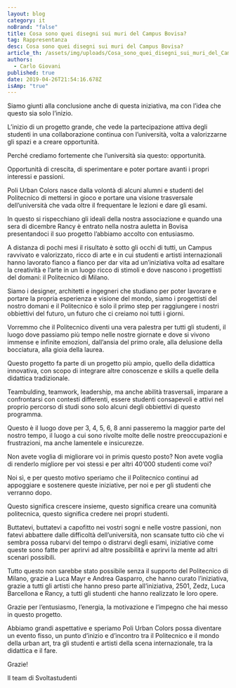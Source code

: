 ```yaml
---
layout: blog
category: it
noBrand: "false"
title: Cosa sono quei disegni sui muri del Campus Bovisa?
tag: Rappresentanza
desc: Cosa sono quei disegni sui muri del Campus Bovisa?
article_th: /assets/img/uploads/Cosa_sono_quei_disegni_sui_muri_del_Campus_Bovisa.jpg
authors:
  - Carlo Giovani
published: true
date: 2019-04-26T21:54:16.678Z
isAmp: "true"
---
```

Siamo giunti alla conclusione anche di questa iniziativa, ma con l’idea che questo sia solo l’inizio.

L’inizio di un progetto grande, che vede la partecipazione attiva degli studenti in una collaborazione continua con l’università, volta a valorizzarne gli spazi e a creare opportunità.

Perché crediamo fortemente che l’università sia questo: opportunità.

Opportunità di crescita, di sperimentare e poter portare avanti i propri interessi e passioni.

Poli Urban Colors nasce dalla volontà di alcuni alumni e studenti del Politecnico di mettersi in gioco e portare una visione trasversale dell’università che vada oltre il frequentare le lezioni e dare gli esami.

In questo si rispecchiano gli ideali della nostra associazione e quando una sera di dicembre Rancy è entrato nella nostra auletta in Bovisa presentandoci il suo progetto l’abbiamo accolto con entusiasmo.

A distanza di pochi mesi il risultato è sotto gli occhi di tutti, un Campus ravvivato e valorizzato, ricco di arte e in cui studenti e artisti internazionali hanno lavorato fianco a fianco per dar vita ad un’iniziativa volta ad esaltare la creatività e l’arte in un luogo ricco di stimoli e dove nascono i progettisti del domani: il Politecnico di Milano.

Siamo i designer, architetti e ingegneri che studiano per poter lavorare e portare la propria esperienza e visione del mondo, siamo i progettisti del nostro domani e il Politecnico è solo il primo step per raggiungere i nostri obbiettivi del futuro, un futuro che ci creiamo noi tutti i giorni.

Vorremmo che il Politecnico diventi una vera palestra per tutti gli studenti, il luogo dove passiamo più tempo nelle nostre giornate e dove si vivono immense e infinite emozioni, dall’ansia del primo orale, alla delusione della bocciatura, alla gioia della laurea.

Questo progetto fa parte di un progetto più ampio, quello della didattica innovativa, con scopo di integrare altre conoscenze e skills a quelle della didattica tradizionale.

Teambulding, teamwork, leadership, ma anche abilità trasversali, imparare a confrontarsi con contesti differenti, essere studenti consapevoli e attivi nel proprio percorso di studi sono solo alcuni degli obbiettivi di questo programma.

Questo è il luogo dove per 3, 4, 5, 6, 8 anni passeremo la maggior parte del nostro tempo, il luogo a cui sono rivolte molte delle nostre preoccupazioni e frustrazioni, ma anche lamentele e insicurezze.

Non avete voglia di migliorare voi in primis questo posto? Non avete voglia di renderlo migliore per voi stessi e per altri 40’000 studenti come voi?

Noi sì, e per questo motivo speriamo che il Politecnico continui ad appoggiare e sostenere queste iniziative, per noi e per gli studenti che verranno dopo.

Questo significa crescere insieme, questo significa creare una comunità politecnica, questo significa credere nei propri studenti.

Buttatevi, buttatevi a capofitto nei vostri sogni e nelle vostre passioni, non fatevi abbattere dalle difficoltà dell’università, non scansate tutto ciò che vi sembra possa rubarvi del tempo o distrarvi degli esami, iniziative come queste sono fatte per aprirvi ad altre possibilità e aprirvi la mente ad altri scenari possibili.

Tutto questo non sarebbe stato possibile senza il supporto del Politecnico di Milano, grazie a Luca Mayr e Andrea Gasparro, che hanno curato l’iniziativa, grazie a tutti gli artisti che hanno preso parte all’iniziativa, 2501, Zedz, Luca Barcellona e Rancy, a tutti gli studenti che hanno realizzato le loro opere.

Grazie per l’entusiasmo, l’energia, la motivazione e l’impegno che hai messo in questo progetto.

Abbiamo grandi aspettative e speriamo Poli Urban Colors possa diventare un evento fisso, un punto d’inizio e d’incontro tra il Politecnico e il mondo della urban art, tra gli studenti e artisti della scena internazionale, tra la didattica e il fare.

Grazie!

Il team di Svoltastudenti
